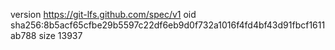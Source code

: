 version https://git-lfs.github.com/spec/v1
oid sha256:8b5acf65cfbe29b5597c22df6eb9d0f732a1016f4fd4bf43d91fbcf1611ab788
size 13937

